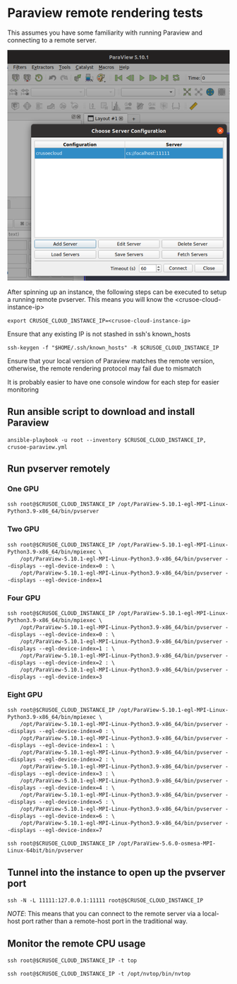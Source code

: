 # Paraview remote rendering tests

This assumes you have some familiarity with running Paraview and connecting to a remote server.

![Paraview Server Configuration](images/ParaviewServerConfiguration.png)

After spinning up an instance, the following steps can be executed to setup a running remote pvserver. This means you will know the \<crusoe-cloud-instance-ip\>

```
export CRUSOE_CLOUD_INSTANCE_IP=<crusoe-cloud-instance-ip>
```

Ensure that any existing IP is not stashed in ssh's known_hosts
```
ssh-keygen -f "$HOME/.ssh/known_hosts" -R $CRUSOE_CLOUD_INSTANCE_IP
```

Ensure that your local version of Paraview matches the remote version, otherwise, the remote rendering protocol may fail due to mismatch

It is probably easier to have one console window for each step for easier monitoring

## Run ansible script to download and install Paraview

```
ansible-playbook -u root --inventory $CRUSOE_CLOUD_INSTANCE_IP, crusoe-paraview.yml
```

## Run pvserver remotely

### One GPU
```
ssh root@$CRUSOE_CLOUD_INSTANCE_IP /opt/ParaView-5.10.1-egl-MPI-Linux-Python3.9-x86_64/bin/pvserver
```

### Two GPU
```
ssh root@$CRUSOE_CLOUD_INSTANCE_IP /opt/ParaView-5.10.1-egl-MPI-Linux-Python3.9-x86_64/bin/mpiexec \
    /opt/ParaView-5.10.1-egl-MPI-Linux-Python3.9-x86_64/bin/pvserver --displays --egl-device-index=0 : \
    /opt/ParaView-5.10.1-egl-MPI-Linux-Python3.9-x86_64/bin/pvserver --displays --egl-device-index=1
```

### Four GPU
```
ssh root@$CRUSOE_CLOUD_INSTANCE_IP /opt/ParaView-5.10.1-egl-MPI-Linux-Python3.9-x86_64/bin/mpiexec \
    /opt/ParaView-5.10.1-egl-MPI-Linux-Python3.9-x86_64/bin/pvserver --displays --egl-device-index=0 : \
    /opt/ParaView-5.10.1-egl-MPI-Linux-Python3.9-x86_64/bin/pvserver --displays --egl-device-index=1 : \
    /opt/ParaView-5.10.1-egl-MPI-Linux-Python3.9-x86_64/bin/pvserver --displays --egl-device-index=2 : \
    /opt/ParaView-5.10.1-egl-MPI-Linux-Python3.9-x86_64/bin/pvserver --displays --egl-device-index=3
```

### Eight GPU
```
ssh root@$CRUSOE_CLOUD_INSTANCE_IP /opt/ParaView-5.10.1-egl-MPI-Linux-Python3.9-x86_64/bin/mpiexec \
    /opt/ParaView-5.10.1-egl-MPI-Linux-Python3.9-x86_64/bin/pvserver --displays --egl-device-index=0 : \
    /opt/ParaView-5.10.1-egl-MPI-Linux-Python3.9-x86_64/bin/pvserver --displays --egl-device-index=1 : \
    /opt/ParaView-5.10.1-egl-MPI-Linux-Python3.9-x86_64/bin/pvserver --displays --egl-device-index=2 : \
    /opt/ParaView-5.10.1-egl-MPI-Linux-Python3.9-x86_64/bin/pvserver --displays --egl-device-index=3 : \
    /opt/ParaView-5.10.1-egl-MPI-Linux-Python3.9-x86_64/bin/pvserver --displays --egl-device-index=4 : \
    /opt/ParaView-5.10.1-egl-MPI-Linux-Python3.9-x86_64/bin/pvserver --displays --egl-device-index=5 : \
    /opt/ParaView-5.10.1-egl-MPI-Linux-Python3.9-x86_64/bin/pvserver --displays --egl-device-index=6 : \
    /opt/ParaView-5.10.1-egl-MPI-Linux-Python3.9-x86_64/bin/pvserver --displays --egl-device-index=7
```

```
ssh root@$CRUSOE_CLOUD_INSTANCE_IP /opt/ParaView-5.6.0-osmesa-MPI-Linux-64bit/bin/pvserver
```

## Tunnel into the instance to open up the pvserver port
```
ssh -N -L 11111:127.0.0.1:11111 root@$CRUSOE_CLOUD_INSTANCE_IP
```
*NOTE*: This means that you can connect to the remote server via a local-host port rather than a remote-host port in the traditional way.

## Monitor the remote CPU usage
```
ssh root@$CRUSOE_CLOUD_INSTANCE_IP -t top
```

```
ssh root@$CRUSOE_CLOUD_INSTANCE_IP -t /opt/nvtop/bin/nvtop
```

